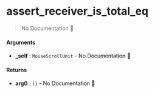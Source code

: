 # assert\_receiver\_is\_total\_eq

> No Documentation 🚧

#### Arguments

- **\_self** : `MouseScrollUnit` \- No Documentation 🚧

#### Returns

- **arg0** : `()` \- No Documentation 🚧